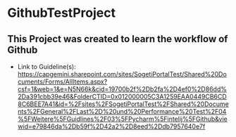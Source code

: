 # GithubTestProject

## This Project was created to learn the workflow of Github

- Link to Guideline(s):<br>
  https://capgemini.sharepoint.com/sites/SogetiPortalTest/Shared%20Documents/Forms/AllItems.aspx?csf=1&web=1&e=N5N66k&cid=19700b2f%2Db2fa%2D4ef0%2D86dd%2Da391cbb39e46&FolderCTID=0x012000005C3A1259EAA0449CB6CD8C6BEE7A41&id=%2Fsites%2FSogetiPortalTest%2FShared%20Documents%2FGeneral%2FLast%2D%20und%20Performance%20Test%2F04%5FWeitere%5FGuidlines%2F03%5FPycharm%5Fintelij%5FGithub&viewid=e79846da%2Db59f%2D42a2%2D8eed%2Ddb7957640e7f